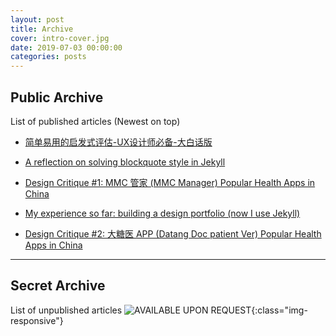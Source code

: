 ```yaml
---
layout: post
title: Archive
cover: intro-cover.jpg
date: 2019-07-03 00:00:00
categories: posts
---
```


##  Public Archive
List of published articles (Newest on top)

- [简单易用的启发式评估-UX设计师必备-大白话版](https://www.jianshu.com/p/6903f48ea240)

- [A reflection on solving blockquote style in Jekyll](https://medium.com/@cjcnex/a-reflection-on-solving-blockquote-style-in-jekyll-e6109c8c03a)

- [Design Critique #1: MMC 管家 (MMC Manager) Popular Health Apps in China](https://medium.com/@cjcnex/design-critique-1-mmc-%E7%AE%A1%E5%AE%B6-mmc-manager-popular-health-apps-in-china-d9acb0761f38)

- [My experience so far: building a design portfolio (now I use Jekyll)](https://medium.com/@cjcnex/my-experience-so-far-building-a-design-portfolio-now-i-use-jekyll-378fe94cb816)

- [Design Critique #2: 大糖医 APP (Datang Doc patient Ver) Popular Health Apps in China](https://medium.com/@cjcnex/design-critique-2-%E5%A4%A7%E7%B3%96%E5%8C%BB-app-sugar-doc-popular-health-apps-in-china-2a4805eed5e2)

---
## Secret Archive
List of unpublished articles
![AVAILABLE UPON REQUEST]({{site.baseurl}}/assets/images/EVA.png){:class="img-responsive"}
